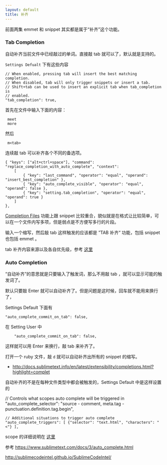 ```yaml
---
layout: default
title: 补齐
---
```


前面两集 emmet 和 snippet 其实都是属于“补齐”这个功能。

### Tab Completion

自动补齐当前文件中已经敲过的单词。直接敲 tab 就可以了，默认就是支持的。

`Settings Defualt` 下有这些内容


    // When enabled, pressing tab will insert the best matching completion.
    // When disabled, tab will only trigger snippets or insert a tab.
    // Shift+tab can be used to insert an explicit tab when tab_completion is
    // enabled.
    "tab_completion": true,



<!-- http://www.granneman.com/webdev/editors/sublime-text/top-features-of-sublime-text/auto-completion-in-sublime-text/ 

Tag 这个包的功能都是和 emmet 重复的	
-->


首先在文件中输入下面的内容：

     meet
     more

然后

     m<tab>


连续敲 tab 可以补齐各个不同的备选项。


	{ "keys": ["alt+ctrl+space"], "command": "replace_completion_with_auto_complete", "context":
		[
			{ "key": "last_command", "operator": "equal", "operand": "insert_best_completion" },
			{ "key": "auto_complete_visible", "operator": "equal", "operand": false },
			{ "key": "setting.tab_completion", "operator": "equal", "operand": true }
		]
	},


[Completion Files](http://docs.sublimetext.info/en/latest/reference/completions.html) 功能上跟 snippet 比较重合，貌似就是在格式让比较简单，可以在一个文件内写多项，但是弱点是不方便写多行的片段。
<!-- \n \t 包括引号都要转义 http://stackoverflow.com/questions/27107992/condense-all-my-snippets-into-one-file-in-sublime-text-3 -->


输入一个缩写，然后敲 tab 这样触发的应该都是 ”TAB 补齐“ 功能，包括 snippet 也包括 emmet 。

tab 补齐内容来源以及各自优先级，参考 [这里](http://docs.sublimetext.info/en/latest/extensibility/completions.html#sources-for-completions-and-their-priorities)		

###  Auto Completion

“自动补齐”的意思就是只要输入了触发词，那么不用敲 tab ，就可以显示可能的触发词了。

默认只要敲 Enter 就可以自动补齐了。但是问题是这时候，回车就不能用来换行了，

Settings Default 下面有
  
    "auto_complete_commit_on_tab": false,

在 Setting User 中

        "auto_complete_commit_on_tab": false,


这样就可以用 Enter 来换行，敲 tab 来补齐了。

打开一个 ruby 文件，敲 `d` 就可以自动补齐出所有的 snippet 的缩写。
<!-- 这个是非常方便的，
在 markdown 文件中，大概因为文件类型不是 source ，所以 auto completions 根本不工作
markdown 中如果敲 `h` 然后 `Alt-Control-Space` 还是可以出来 sublime-completions 中的 trigger 的。
 -->
  - http://docs.sublimetext.info/en/latest/extensibility/completions.html?highlight=complet

自动补齐的不是在每种文件类型中都会被触发的，Settings Default 中是这样设置的

   // Controls what scopes auto complete will be triggered in
    "auto_complete_selector": "source - comment, meta.tag - punctuation.definition.tag.begin",

    // Additional situations to trigger auto complete
    "auto_complete_triggers": [ {"selector": "text.html", "characters": "<"} ],

scope 的详细说明在 [这里](http://docs.sublimetext.info/en/latest/extensibility/syntaxdefs.html#scopes)

参考 <https://www.sublimetext.com/docs/3/auto_complete.html>


 http://sublimecodeintel.github.io/SublimeCodeIntel/
